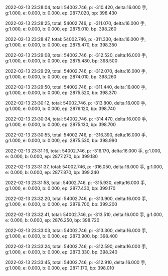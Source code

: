 2022-02-13 23:28:04, total: 54002.746, p: -310.420, delta:16.000 手, g:1.000, e: 0.000, b: 0.000, ep: 2877.020, bp: 398.430

2022-02-13 23:28:25, total: 54002.746, p: -311.070, delta:16.000 手, g:1.000, e: 0.000, b: 0.000, ep: 2875.010, bp: 398.260

2022-02-13 23:28:47, total: 54002.746, p: -311.330, delta:16.000 手, g:1.000, e: 0.000, b: 0.000, ep: 2875.470, bp: 398.350

2022-02-13 23:29:08, total: 54002.746, p: -312.520, delta:16.000 手, g:1.000, e: 0.000, b: 0.000, ep: 2875.480, bp: 398.500

2022-02-13 23:29:29, total: 54002.746, p: -312.070, delta:16.000 手, g:1.000, e: 0.000, b: 0.000, ep: 2874.010, bp: 398.260

2022-02-13 23:29:50, total: 54002.746, p: -311.440, delta:16.000 手, g:1.000, e: 0.000, b: 0.000, ep: 2875.520, bp: 398.370

2022-02-13 23:30:12, total: 54002.746, p: -313.800, delta:16.000 手, g:1.000, e: 0.000, b: 0.000, ep: 2876.120, bp: 398.740

2022-02-13 23:30:34, total: 54002.746, p: -314.470, delta:16.000 手, g:1.000, e: 0.000, b: 0.000, ep: 2875.130, bp: 398.700

2022-02-13 23:30:55, total: 54002.746, p: -316.390, delta:16.000 手, g:1.000, e: 0.000, b: 0.000, ep: 2875.530, bp: 398.990

2022-02-13 23:31:16, total: 54002.746, p: -316.170, delta:16.000 手, g:1.000, e: 0.000, b: 0.000, ep: 2877.270, bp: 399.180

2022-02-13 23:31:37, total: 54002.746, p: -316.050, delta:16.000 手, g:1.000, e: 0.000, b: 0.000, ep: 2877.870, bp: 399.240

2022-02-13 23:31:58, total: 54002.746, p: -315.930, delta:16.000 手, g:1.000, e: 0.000, b: 0.000, ep: 2877.430, bp: 399.170

2022-02-13 23:32:20, total: 54002.746, p: -313.900, delta:16.000 手, g:1.000, e: 0.000, b: 0.000, ep: 2879.700, bp: 399.200

2022-02-13 23:32:41, total: 54002.746, p: -313.510, delta:16.000 手, g:1.000, e: 0.000, b: 0.000, ep: 2876.250, bp: 398.720

2022-02-13 23:33:03, total: 54002.746, p: -313.300, delta:16.000 手, g:1.000, e: 0.000, b: 0.000, ep: 2873.900, bp: 398.400

2022-02-13 23:33:24, total: 54002.746, p: -312.590, delta:16.000 手, g:1.000, e: 0.000, b: 0.000, ep: 2873.330, bp: 398.240

2022-02-13 23:33:45, total: 54002.746, p: -312.910, delta:16.000 手, g:1.000, e: 0.000, b: 0.000, ep: 2871.170, bp: 398.010